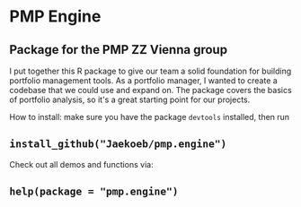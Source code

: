 # PMP Engine
## Package for the PMP ZZ Vienna group

I put together this R package to give our team a solid foundation for building portfolio management tools. As a portfolio manager, I wanted to create a codebase that we could use and expand on. The package covers the basics of portfolio analysis, so it's a great starting point for our projects.

How to install: make sure you have the package `devtools` installed, then run
## `install_github("Jaekoeb/pmp.engine")`


Check out all demos and functions via:
## `help(package = "pmp.engine")`
